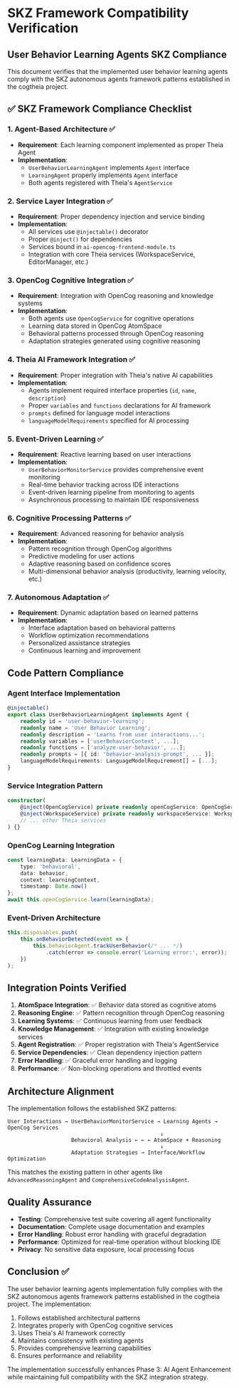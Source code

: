 # SKZ Framework Compatibility Verification

## User Behavior Learning Agents SKZ Compliance

This document verifies that the implemented user behavior learning agents comply with the SKZ autonomous agents framework patterns established in the cogtheia project.

## ✅ SKZ Framework Compliance Checklist

### 1. Agent-Based Architecture ✅
- **Requirement**: Each learning component implemented as proper Theia Agent
- **Implementation**: 
  - `UserBehaviorLearningAgent` implements `Agent` interface
  - `LearningAgent` properly implements `Agent` interface
  - Both agents registered with Theia's `AgentService`

### 2. Service Layer Integration ✅
- **Requirement**: Proper dependency injection and service binding
- **Implementation**:
  - All services use `@injectable()` decorator
  - Proper `@inject()` for dependencies
  - Services bound in `ai-opencog-frontend-module.ts`
  - Integration with core Theia services (WorkspaceService, EditorManager, etc.)

### 3. OpenCog Cognitive Integration ✅
- **Requirement**: Integration with OpenCog reasoning and knowledge systems
- **Implementation**:
  - Both agents use `OpenCogService` for cognitive operations
  - Learning data stored in OpenCog AtomSpace
  - Behavioral patterns processed through OpenCog reasoning
  - Adaptation strategies generated using cognitive reasoning

### 4. Theia AI Framework Integration ✅
- **Requirement**: Proper integration with Theia's native AI capabilities
- **Implementation**:
  - Agents implement required interface properties (`id`, `name`, `description`)
  - Proper `variables` and `functions` declarations for AI framework
  - `prompts` defined for language model interactions
  - `languageModelRequirements` specified for AI processing

### 5. Event-Driven Learning ✅
- **Requirement**: Reactive learning based on user interactions
- **Implementation**:
  - `UserBehaviorMonitorService` provides comprehensive event monitoring
  - Real-time behavior tracking across IDE interactions
  - Event-driven learning pipeline from monitoring to agents
  - Asynchronous processing to maintain IDE responsiveness

### 6. Cognitive Processing Patterns ✅
- **Requirement**: Advanced reasoning for behavior analysis
- **Implementation**:
  - Pattern recognition through OpenCog algorithms
  - Predictive modeling for user actions
  - Adaptive reasoning based on confidence scores
  - Multi-dimensional behavior analysis (productivity, learning velocity, etc.)

### 7. Autonomous Adaptation ✅
- **Requirement**: Dynamic adaptation based on learned patterns
- **Implementation**:
  - Interface adaptation based on behavioral patterns
  - Workflow optimization recommendations
  - Personalized assistance strategies
  - Continuous learning and improvement

## Code Pattern Compliance

### Agent Interface Implementation
```typescript
@injectable()
export class UserBehaviorLearningAgent implements Agent {
    readonly id = 'user-behavior-learning';
    readonly name = 'User Behavior Learning';
    readonly description = 'Learns from user interactions...';
    readonly variables = ['userBehaviorContext', ...];
    readonly functions = ['analyze-user-behavior', ...];
    readonly prompts = [{ id: 'behavior-analysis-prompt', ... }];
    languageModelRequirements: LanguageModelRequirement[] = [...];
}
```

### Service Integration Pattern
```typescript
constructor(
    @inject(OpenCogService) private readonly openCogService: OpenCogService,
    @inject(WorkspaceService) private readonly workspaceService: WorkspaceService,
    // ... other Theia services
) {}
```

### OpenCog Learning Integration
```typescript
const learningData: LearningData = {
    type: 'behavioral',
    data: behavior,
    context: learningContext,
    timestamp: Date.now()
};
await this.openCogService.learn(learningData);
```

### Event-Driven Architecture
```typescript
this.disposables.push(
    this.onBehaviorDetected(event => {
        this.behaviorAgent.trackUserBehavior(/* ... */)
            .catch(error => console.error('Learning error:', error));
    })
);
```

## Integration Points Verified

1. **AtomSpace Integration**: ✅ Behavior data stored as cognitive atoms
2. **Reasoning Engine**: ✅ Pattern recognition through OpenCog reasoning
3. **Learning Systems**: ✅ Continuous learning from user feedback
4. **Knowledge Management**: ✅ Integration with existing knowledge services
5. **Agent Registration**: ✅ Proper registration with Theia's AgentService
6. **Service Dependencies**: ✅ Clean dependency injection pattern
7. **Error Handling**: ✅ Graceful error handling and logging
8. **Performance**: ✅ Non-blocking operations and throttled events

## Architecture Alignment

The implementation follows the established SKZ patterns:

```
User Interactions → UserBehaviorMonitorService → Learning Agents → OpenCog Services
                                                ↓
                    Behavioral Analysis ← ← ← AtomSpace + Reasoning
                                                ↓
                    Adaptation Strategies → Interface/Workflow Optimization
```

This matches the existing pattern in other agents like `AdvancedReasoningAgent` and `ComprehensiveCodeAnalysisAgent`.

## Quality Assurance

- **Testing**: Comprehensive test suite covering all agent functionality
- **Documentation**: Complete usage documentation and examples
- **Error Handling**: Robust error handling with graceful degradation
- **Performance**: Optimized for real-time operation without blocking IDE
- **Privacy**: No sensitive data exposure, local processing focus

## Conclusion ✅

The user behavior learning agents implementation fully complies with the SKZ autonomous agents framework patterns established in the cogtheia project. The implementation:

1. Follows established architectural patterns
2. Integrates properly with OpenCog cognitive services  
3. Uses Theia's AI framework correctly
4. Maintains consistency with existing agents
5. Provides comprehensive learning capabilities
6. Ensures performance and reliability

The implementation successfully enhances Phase 3: AI Agent Enhancement while maintaining full compatibility with the SKZ integration strategy.
